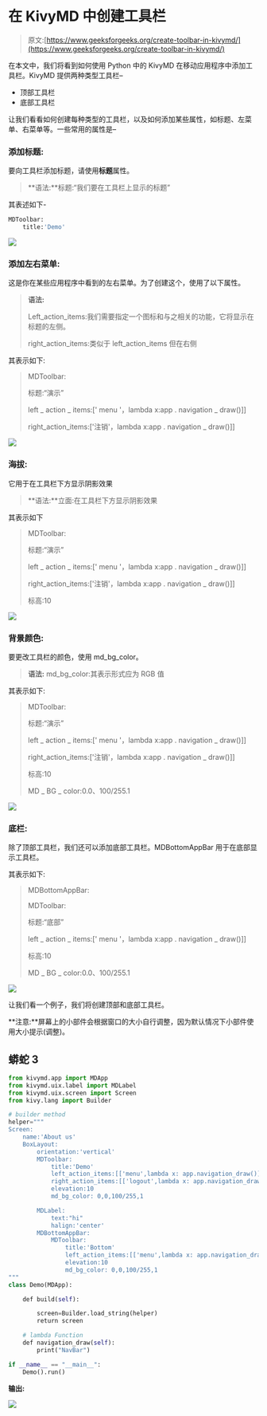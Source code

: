# 在 KivyMD 中创建工具栏

> 原文:[https://www.geeksforgeeks.org/create-toolbar-in-kivymd/](https://www.geeksforgeeks.org/create-toolbar-in-kivymd/)

在本文中，我们将看到如何使用 Python 中的 KivyMD 在移动应用程序中添加工具栏。KivyMD 提供两种类型工具栏–

*   顶部工具栏
*   底部工具栏

让我们看看如何创建每种类型的工具栏，以及如何添加某些属性，如标题、左菜单、右菜单等。一些常用的属性是–

### 添加标题:

要向工具栏添加标题，请使用**标题**属性。

> **语法:**标题:“我们要在工具栏上显示的标题”

其表述如下-

```py
MDToolbar:
    title:'Demo'     
```

![](img/ddedfd4206b36baa060858c34038d06d.png)

### **添加左右菜单:**

这是你在某些应用程序中看到的左右菜单。为了创建这个，使用了以下属性。

> **语法:**
> 
> Left_action_items:我们需要指定一个图标和与之相关的功能，它将显示在标题的左侧。
> 
> right_action_items:类似于 left_action_items 但在右侧

其表示如下:

> MDToolbar:
> 
> 标题:“演示”
> 
> left _ action _ items:[' menu '，lambda x:app . navigation _ draw()]]
> 
> right_action_items:['注销'，lambda x:app . navigation _ draw()]]

![](img/0de756661d43ae5ec4bca5106faa17db.png)

### **海拔:**

它用于在工具栏下方显示阴影效果

> **语法:**立面:在工具栏下方显示阴影效果

其表示如下

> MDToolbar:
> 
> 标题:“演示”
> 
> left _ action _ items:[' menu '，lambda x:app . navigation _ draw()]]
> 
> right_action_items:['注销'，lambda x:app . navigation _ draw()]]
> 
> 标高:10

![](img/1f68e1fca2f6472db6227f25c2f90bca.png)

### **背景颜色:**

要更改工具栏的颜色，使用 md_bg_color。

> **语法:** md_bg_color:其表示形式应为 RGB 值

其表示如下:

> MDToolbar:
> 
> 标题:“演示”
> 
> left _ action _ items:[' menu '，lambda x:app . navigation _ draw()]]
> 
> right_action_items:['注销'，lambda x:app . navigation _ draw()]]
> 
> 标高:10
> 
> MD _ BG _ color:0.0、100/255.1

![](img/126b9b71a0e33ca6d5a379dcbe74eb5f.png)

### **底栏:**

除了顶部工具栏，我们还可以添加底部工具栏。MDBottomAppBar 用于在底部显示工具栏。

其表示如下:

> MDBottomAppBar:
> 
> MDToolbar:
> 
> 标题:“底部”
> 
> left _ action _ items:[' menu '，lambda x:app . navigation _ draw()]]
> 
> 标高:10
> 
> MD _ BG _ color:0.0、100/255.1

![](img/85502f0d722e541ec55babb693e14815.png)

让我们看一个例子，我们将创建顶部和底部工具栏。

**注意:**屏幕上的小部件会根据窗口的大小自行调整，因为默认情况下小部件使用大小提示(调整)。

## 蟒蛇 3

```py
from kivymd.app import MDApp
from kivymd.uix.label import MDLabel
from kivymd.uix.screen import Screen
from kivy.lang import Builder

# builder method
helper="""
Screen:
    name:'About us'
    BoxLayout:
        orientation:'vertical'
        MDToolbar:
            title:'Demo'
            left_action_items:[['menu',lambda x: app.navigation_draw()]]
            right_action_items:[['logout',lambda x: app.navigation_draw()]]
            elevation:10
            md_bg_color: 0,0,100/255,1

        MDLabel:
            text:"hi"
            halign:'center'
        MDBottomAppBar:
            MDToolbar:
                title:'Bottom'
                left_action_items:[['menu',lambda x: app.navigation_draw()]]
                elevation:10
                md_bg_color: 0,0,100/255,1
"""
class Demo(MDApp):

    def build(self):

        screen=Builder.load_string(helper)
        return screen

    # lambda Function
    def navigation_draw(self):
        print("NavBar")

if __name__ == "__main__":
    Demo().run()
```

**输出:**

![](img/551a63b19f0df88420e1fcc2672024e6.png)